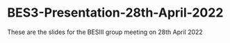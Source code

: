 # BES3-Presentation-28th-April-2022
These are the slides for the BESIII group meeting on 28th April 2022
